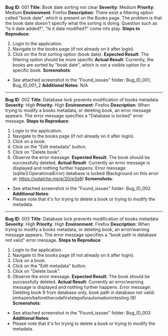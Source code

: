 **Bug ID**: 001
**Title**: Book date sorting not clear
**Severity**: Medium
**Priority**: Medium
**Environment**: Firefox
**Description**: There exist a filtering option called "book date", which is present on the Books page. The problem is that the book date doesn't specify what the sorting is doing. Question such as "Is it date added?", "Is it date modified?" come into play.
**Steps to Reproduce**:
1. Login to the application.
2. Navigate to the books page (if not already on it after login).
3. Click on the first sorting option (book date).
**Expected Result**: The filtering option should be more specific
**Actual Result**: Currently, the books are sorted by "book date", which is not a visible option for a specific book.
**Screenshots**: 
- See attached screenshot in the "Found_issues" folder: Bug_ID_001, Bug_ID_001_2
**Additional Notes**: N/A

---

**Bug ID**: 002
**Title**: Database lock prevents modification of books metadata
**Severity**: High
**Priority**: High
**Environment**: Firefox
**Description**: When trying to modify a books metadata, or deleting book, an error message appears. The error message specifies a "Database is locked" error message.
**Steps to Reproduce**:
1. Login to the application.
2. Navigate to the books page (if not already on it after login).
3. Click on a book.
4. Click on the "Edit metadata" button.
5. Click on "Delete book".
6. Observe the error message.
**Expected Result**: The book should be successfully deleted.
**Actual Result**: Currently an error message is displayed and nothing further happens.
Error message: (sqlite3.OperationalError) database is locked (Background on this error at: https://sqlalche.me/e/20/e3q8)
**Screenshots**: 
- See attached screenshot in the "Found_issues" folder: Bug_ID_002
**Additional Notes**:
- Please note that it's for trying to delete a book or trying to modify the metadata.

---

**Bug ID**: 003
**Title**: Database lock prevents modification of books metadata
**Severity**: High
**Priority**: High
**Environment**: Firefox
**Description**: When trying to modify a books metadata, or deleting book, an error/warning message appears. The error message specifies a "book path in database not valid" error message.
**Steps to Reproduce**:
1. Login to the application.
2. Navigate to the books page (if not already on it after login).
3. Click on a book.
4. Click on the "Edit metadata" button.
5. Click on "Delete book".
6. Observe the error message.
**Expected Result**: The book should be successfully deleted.
**Actual Result**: Currently an error/warning message is displayed and nothing further happens.
Error message: Deleting book 9 from database only, book path in database not valid: jimhazen/beforethecodefirststepsforautomationintesting (9)
**Screenshots**: 
- See attached screenshot in the "Found_issues" folder: Bug_ID_003
**Additional Notes**:
- Please note that it's for trying to delete a book or trying to modify the metadata.